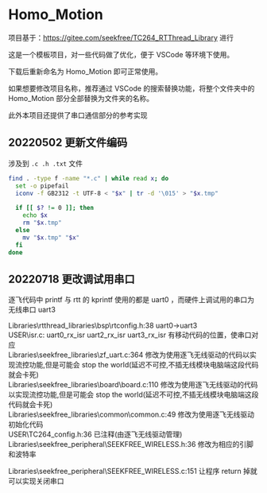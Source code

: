 # Homo_Motion

项目基于：<https://gitee.com/seekfree/TC264_RTThread_Library> 进行

这是一个模板项目，对一些代码做了优化，便于 VSCode 等环境下使用。

下载后重新命名为 Homo_Motion 即可正常使用。

如果想要修改项目名称，推荐通过 VSCode 的搜索替换功能，将整个文件夹中的 Homo_Motion 部分全部替换为文件夹的名称。

此外本项目还提供了串口通信部分的参考实现

## 20220502 更新文件编码

涉及到 `.c .h .txt` 文件

```bash
find . -type f -name "*.c" | while read x; do
  set -o pipefail
  iconv -f GB2312 -t UTF-8 < "$x" | tr -d '\015' > "$x.tmp"
  
  if [[ $? != 0 ]]; then
    echo $x
    rm "$x.tmp"
  else
    mv "$x.tmp" "$x"
  fi
done
```

## 20220718 更改调试用串口

逐飞代码中 printf 与 rtt 的 kprintf 使用的都是 uart0 ，而硬件上调试用的串口为无线串口 uart3

Libraries\rtthread_libraries\bsp\rtconfig.h:38 uart0->uart3  
USER\isr.c: uart0_rx_isr uart2_rx_isr uart3_rx_isr 有移动代码的位置，使串口对应  
Libraries\seekfree_libraries\zf_uart.c:364 修改为使用逐飞无线驱动的代码以实现流控功能,但是可能会 stop the world(延迟不可控,不插无线模块电脑端这段代码就会卡死)  
Libraries\seekfree_libraries\board\board.c:110 修改为使用逐飞无线驱动的代码以实现流控功能,但是可能会 stop the world(延迟不可控,不插无线模块电脑端这段代码就会卡死)  
Libraries\seekfree_libraries\common\common.c:49 修改为使用逐飞无线驱动初始化代码  
USER\TC264_config.h:36 已注释(由逐飞无线驱动管理)  
Libraries\seekfree_peripheral\SEEKFREE_WIRELESS.h:36 修改为相应的引脚和波特率  

Libraries\seekfree_peripheral\SEEKFREE_WIRELESS.c:151 让程序 return 掉就可以实现关闭串口